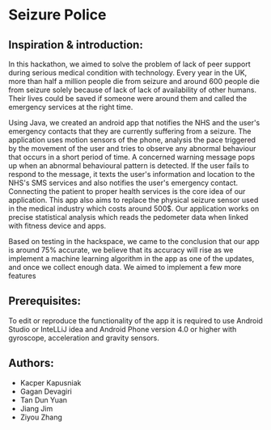 # Seizure Police

## Inspiration & introduction:

In this hackathon, we aimed to solve the problem of lack of peer support during serious medical condition with technology. Every year in the UK, more than half a million people die from seizure and around 600 people die from seizure solely because of lack of lack of availability of other humans. Their lives could be saved if someone were around them and called the emergency services at the right time. 

Using Java, we created an android app that notifies the NHS and the user's emergency contacts that they are currently suffering from a seizure. The application uses motion sensors of the phone, analysis the pace triggered by the movement of the user and tries to observe any abnormal behaviour that occurs in a short period of time. A concerned warning message pops up when an abnormal behavioural pattern is detected. If the user fails to respond to the message, it texts the user's information and location to the NHS's SMS services and also notifies the user's emergency contact. Connecting the patient to proper health services is the core idea of our application. This app also aims to replace the physical seizure sensor used in the medical industry which costs around 500$. Our application works on precise statistical analysis which reads the pedometer data when linked with fitness device and apps. 

Based on testing in the hackspace, we came to the conclusion that our app is around 75% accurate, we believe that its accuracy will rise as we implement a machine learning algorithm in the app as one of the updates, and once we collect enough data. We aimed to implement a few more features

## Prerequisites:

To edit or reproduce the functionality of the app it is required to use Android Studio  or InteLLiJ idea and Android Phone version 4.0 or higher with gyroscope, acceleration and gravity sensors.

## Authors:
- Kacper Kapusniak
- Gagan Devagiri
- Tan Dun Yuan
- Jiang Jim
- Ziyou Zhang
